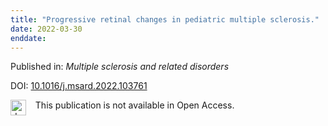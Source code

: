 ```yaml
---
title: "Progressive retinal changes in pediatric multiple sclerosis."
date: 2022-03-30
enddate:
---
```


Published in: *Multiple sclerosis and related disorders*

DOI: [10.1016/j.msard.2022.103761](https://doi.org/10.1016/j.msard.2022.103761)

<img src="https://upload.wikimedia.org/wikipedia/commons/thumb/0/0e/Closed_Access_logo_transparent.svg/1200px-Closed_Access_logo_transparent.svg.png" alt="drawing" width="25" align="left"/> &nbsp;&nbsp;&nbsp;This publication is not available in Open Access.



